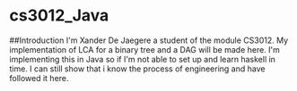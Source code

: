 # cs3012_Java
##Introduction
I'm Xander De Jaegere a student of the module CS3012.
My implementation of LCA for a binary tree and a DAG will be made here.
I'm implementing this in Java so if I'm not able to set up and learn haskell in time.
I can still show that i know the process of engineering and have followed it here.


